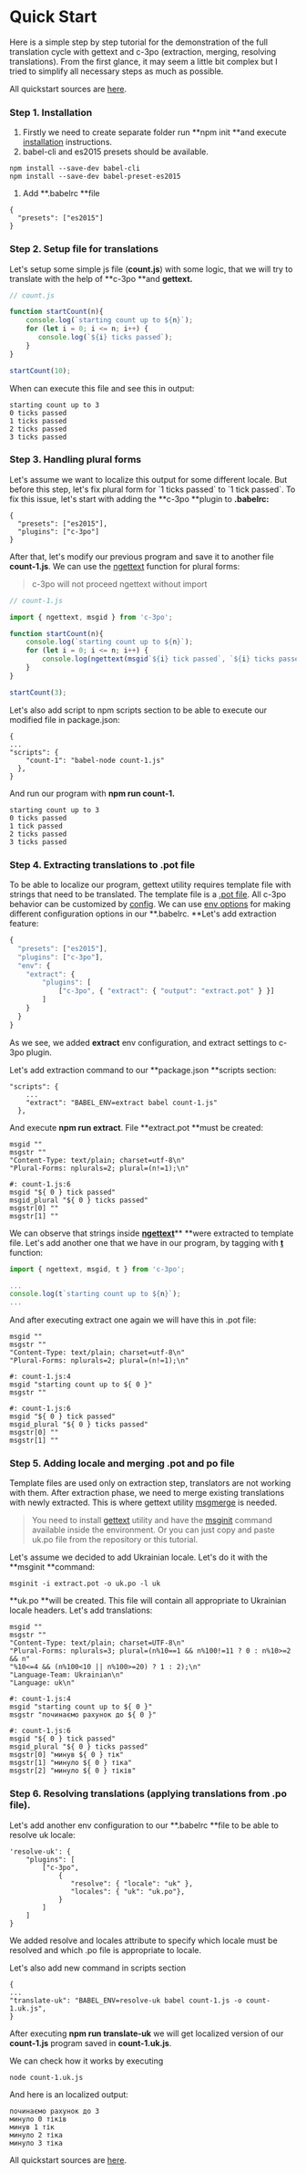 # Quick Start

Here is a simple step by step tutorial for the demonstration of the full translation cycle with gettext and c-3po \(extraction, merging, resolving translations\). From the first glance, it may seem a little bit complex but I tried to simplify all necessary steps as much as possible.

All quickstart sources are [here](https://github.com/c-3po-org/c-3po/tree/master/examples/quickstart).

### Step 1. Installation

1. Firstly we need to create separate folder run **npm init **and  execute [installation](/chapter1.md) instructions. 
2. babel-cli and es2015 presets should be available.

```
npm install --save-dev babel-cli
npm install --save-dev babel-preset-es2015
```

1. Add **.babelrc **file

```
{
  "presets": ["es2015"]
}
```

### Step 2. Setup file for translations

Let's setup some simple js file \(**count.js**\) with some logic, that we will try to translate with the help of **c-3po **and **gettext.**

```js
// count.js

function startCount(n){
    console.log(`starting count up to ${n}`);
    for (let i = 0; i <= n; i++) {
       console.log(`${i} ticks passed`);
    }
}

startCount(10);
```

When can execute this file and see this in output:

```
starting count up to 3
0 ticks passed
1 ticks passed
2 ticks passed
3 ticks passed
```

### Step 3. Handling plural forms

Let's assume we want to localize this output for some different locale. But before this step, let's fix plural form for \`1 ticks passed\` to \`1 tick passed\`. To fix this issue, let's start with adding the **c-3po **plugin to **.babelrc:**

```
{
  "presets": ["es2015"],
  "plugins": ["c-3po"]
}
```

After that, let's modify our previous program and save it to another file **count-1.js**. We can use the [ngettext](/ngettext.md) function for plural forms:

> c-3po will not proceed ngettext without import

```js
// count-1.js

import { ngettext, msgid } from 'c-3po';

function startCount(n){ 
    console.log(`starting count up to ${n}`);
    for (let i = 0; i <= n; i++) { 
        console.log(ngettext(msgid`${i} tick passed`, `${i} ticks passed`, i)); 
    }
}

startCount(3);
```

Let's also add script to npm scripts section to be able to execute our modified file in package.json:

```
{
...
"scripts": {
    "count-1": "babel-node count-1.js"
  },
}
```

And run our program with **npm run count-1.**

```
starting count up to 3
0 ticks passed
1 tick passed
2 ticks passed
3 ticks passed
```

### Step 4. Extracting translations to .pot file

To be able to localize our program, gettext utility requires template file with strings that need to be translated. The template file is a [.pot file](https://www.gnu.org/software/gettext/manual/html_node/Template.html#Template). All c-3po behavior can be customized by [config](/configuration.md). We can use [env options](https://babeljs.io/docs/usage/babelrc/#env-option) for making different configuration options in our **.babelrc. **Let's add extraction feature:

```js
{
  "presets": ["es2015"],
  "plugins": ["c-3po"],
  "env": {
    "extract": {
        "plugins": [
            ["c-3po", { "extract": { "output": "extract.pot" } }]
        ]
    }
  }
}
```

As we see, we added **extract** env configuration, and extract settings to c-3po plugin.

Let's add extraction command to our **package.json **scripts section:

```
"scripts": {
    ...
    "extract": "BABEL_ENV=extract babel count-1.js"
  },
```

And execute **npm run extract**. File **extract.pot **must be created:

```
msgid ""
msgstr ""
"Content-Type: text/plain; charset=utf-8\n"
"Plural-Forms: nplurals=2; plural=(n!=1);\n"

#: count-1.js:6
msgid "${ 0 } tick passed"
msgid_plural "${ 0 } ticks passed"
msgstr[0] ""
msgstr[1] ""
```

We can observe that strings inside [**ngettext**](/ngettext.md)** **were extracted to template file. Let's add another one that we have in our program, by tagging with [**t**](/tag-gettext--t-.md) function:

```javascript
import { ngettext, msgid, t } from 'c-3po';

...
console.log(t`starting count up to ${n}`);
...
```

And after executing extract one again we will have this in .pot file:

```
msgid ""
msgstr ""
"Content-Type: text/plain; charset=utf-8\n"
"Plural-Forms: nplurals=2; plural=(n!=1);\n"

#: count-1.js:4
msgid "starting count up to ${ 0 }"
msgstr ""

#: count-1.js:6
msgid "${ 0 } tick passed"
msgid_plural "${ 0 } ticks passed"
msgstr[0] ""
msgstr[1] ""
```

### Step 5. Adding locale and merging .pot and po file

Template files are used only on extraction step, translators are not working with them. After extraction phase, we need to merge existing translations with newly extracted. This is where gettext utility [msgmerge](https://www.gnu.org/software/gettext/manual/html_node/msgmerge-Invocation.html) is needed.

> You need to install [gettext](https://www.gnu.org/software/gettext/manual/gettext.html) utility and have the [msginit](https://www.gnu.org/software/gettext/manual/gettext.html#msginit-Invocation) command available inside the environment. Or you can just copy and paste uk.po file from the repository or this tutorial.

Let's assume we decided to add Ukrainian locale. Let's do it with the **msginit **command:

```
msginit -i extract.pot -o uk.po -l uk
```

**uk.po **will be created. This file will contain all appropriate to Ukrainian locale headers. Let's add translations:

```
msgid ""
msgstr ""
"Content-Type: text/plain; charset=UTF-8\n"
"Plural-Forms: nplurals=3; plural=(n%10==1 && n%100!=11 ? 0 : n%10>=2 && n"
"%10<=4 && (n%100<10 || n%100>=20) ? 1 : 2);\n"
"Language-Team: Ukrainian\n"
"Language: uk\n"

#: count-1.js:4
msgid "starting count up to ${ 0 }"
msgstr "починаємо рахунок до ${ 0 }"

#: count-1.js:6
msgid "${ 0 } tick passed"
msgid_plural "${ 0 } ticks passed"
msgstr[0] "минув ${ 0 } тік"
msgstr[1] "минуло ${ 0 } тіка"
msgstr[2] "минуло ${ 0 } тіків"
```

### Step 6. Resolving translations \(applying translations from .po file\).

Let's add another env configuration to our **.babelrc **file to be able to resolve uk locale:

```
'resolve-uk': {
    "plugins": [
        ["c-3po", 
            { 
               "resolve": { "locale": "uk" },
               "locales": { "uk": "uk.po"},
            }
        ]
    ]
}
```

We added resolve and locales attribute to specify which locale must be resolved and which .po file is appropriate to locale.

Let's also add new command in scripts section

```
{
...
"translate-uk": "BABEL_ENV=resolve-uk babel count-1.js -o count-1.uk.js",
}
```

After executing **npm run translate-uk** we will get localized version of our **count-1.js** program saved in **count-1.uk.js**.

We can check how it works by executing

```
node count-1.uk.js
```

And here is an localized output:

```
починаємо рахунок до 3
минуло 0 тіків
минув 1 тік
минуло 2 тіка
минуло 3 тіка
```

All quickstart sources are [here](https://github.com/c-3po-org/c-3po/tree/master/examples/quickstart).

